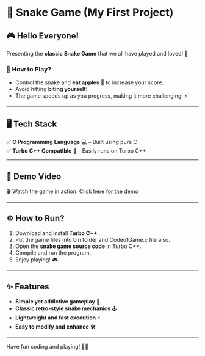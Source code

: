 # 🐍 Snake Game (My First Project)

## 🎮 Hello Everyone!
Presenting the **classic Snake Game** that we all have played and loved! 🎉

### 🍏 How to Play?
- Control the snake and **eat apples** 🍎 to increase your score.
- Avoid hitting **biting yourself**!
- The game speeds up as you progress, making it more challenging! ⚡

---

## 🖥 Tech Stack
✅ **C Programming Language** 💻 – Built using pure C  
✅ **Turbo C++ Compatible** 🚀 – Easily runs on Turbo C++

---

## 🎥 Demo Video
🎬 Watch the game in action: [Click here for the demo](https://www.youtube.com/watch?v=zwN6RKQ6TLE&t=52s)

---

## ⚙️ How to Run?
1. Download and install **Turbo C++**.
2. Put the game files into bin folder and CodeofGame.c file also.
3. Open the **snake game source code** in Turbo C++.
4. Compile and run the program.
5. Enjoy playing! 🎮

---

## ✨ Features
- **Simple yet addictive gameplay** 🎯
- **Classic retro-style snake mechanics** 🕹️
- **Lightweight and fast execution** ⚡
- **Easy to modify and enhance** 🛠️

---

Have fun coding and playing! 🚀🐍


